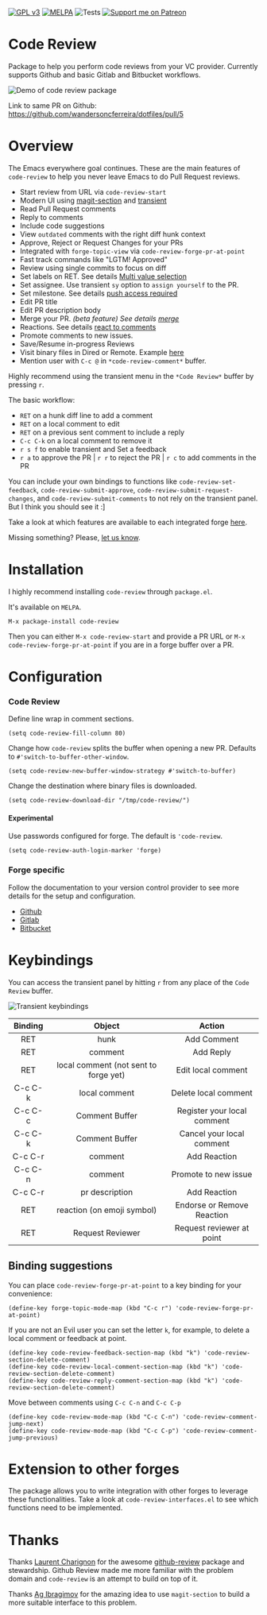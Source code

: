 [![GPL v3](https://img.shields.io/badge/license-GPL_v3-green.svg)](http://www.gnu.org/licenses/gpl-3.0.txt)
[![MELPA](https://melpa.org/packages/code-review-badge.svg)](https://melpa.org/#/code-review)
![Tests](https://github.com/wandersoncferreira/code-review/actions/workflows/ci.yml/badge.svg)
[![Support me on Patreon](https://img.shields.io/endpoint.svg?url=https%3A%2F%2Fshieldsio-patreon.vercel.app%2Fapi%3Fusername%3Dbartuka%26type%3Dpatrons&style=flat)](https://patreon.com/bartuka)


# Code Review

Package to help you perform code reviews from your VC provider. Currently
supports Github and basic Gitlab and Bitbucket workflows.

![Demo of code review package](./docs/code_review_demo.png)

Link to same PR on Github: https://github.com/wandersoncferreira/dotfiles/pull/5

# Overview

The Emacs everywhere goal continues. These are the main features of
`code-review` to help you never leave Emacs to do Pull Request reviews.

- Start review from URL via `code-review-start`
- Modern UI using [magit-section](https://emacsair.me/2020/01/23/magit-section/) and [transient](https://github.com/magit/transient)
- Read Pull Request comments
- Reply to comments
- Include code suggestions
- View `outdated` comments with the right diff hunk context
- Approve, Reject or Request Changes for your PRs
- Integrated with `forge-topic-view` via `code-review-forge-pr-at-point`
- Fast track commands like "LGTM! Approved"
- Review using single commits to focus on diff
- Set labels on RET. See details [Multi value selection](./docs/multi-value-selection.md)
- Set assignee. Use transient `sy` option to `assign yourself` to the PR.
- Set milestone. See details [push access required](./docs/milestone.md)
- Edit PR title
- Edit PR description body
- Merge your PR. _(beta feature) See details [merge](./docs/merge.md)_
- Reactions. See details [react to comments](./docs/reactions.md)
- Promote comments to new issues.
- Save/Resume in-progress Reviews
- Visit binary files in Dired or Remote. Example [here](https://github.com/wandersoncferreira/code-review/pull/90)
- Mention user with `C-c @` in `*code-review-comment*` buffer.

Highly recommend using the transient menu in the `*Code Review*` buffer by pressing `r`.

The basic workflow:

- `RET` on a hunk diff line to add a comment
- `RET` on a local comment to edit
- `RET` on a previous sent comment to include a reply
- `C-c C-k` on a local comment to remove it
- `r s f` to enable transient and Set a feedback
- `r a` to approve the PR | `r r` to reject the PR | `r c` to add comments in the PR

You can include your own bindings to functions like
`code-review-set-feedback`, `code-review-submit-approve`,
`code-review-submit-request-changes`, and `code-review-submit-comments` to not rely on the
transient panel. But I think you should see it :]

Take a look at which features are available to each integrated forge [here](./docs/forge_support.md).

Missing something? Please, [let us know](https://github.com/wandersoncferreira/code-review/issues/new).

# Installation

I highly recommend installing `code-review` through `package.el`.

It's available on `MELPA`.

`M-x package-install code-review`

Then you can either `M-x code-review-start` and provide a PR URL or `M-x
code-review-forge-pr-at-point` if you are in a forge buffer over a PR.

# Configuration

### Code Review

Define line wrap in comment sections.

``` emacs-lisp
(setq code-review-fill-column 80)
```

Change how `code-review` splits the buffer when opening a new PR. Defaults to
`#'switch-to-buffer-other-window`.

``` emacs-lisp
(setq code-review-new-buffer-window-strategy #'switch-to-buffer)
```

Change the destination where binary files is downloaded.

``` emacs-lisp
(setq code-review-download-dir "/tmp/code-review/")
```


#### Experimental

Use passwords configured for forge. The default is `'code-review`.

``` emacs-lisp
(setq code-review-auth-login-marker 'forge)
```


### Forge specific

Follow the documentation to your version control provider to see more details
for the setup and configuration.

- [Github](./docs/github.md)
- [Gitlab](./docs/gitlab.md)
- [Bitbucket](./docs/bitbucket.md)

# Keybindings

You can access the transient panel by hitting `r` from any place of the `Code
Review` buffer.

![Transient keybindings](./docs/code_review_transient.png)

| Binding | Object                                | Action                      |
|:-------:|:-------------------------------------:|:---------------------------:|
| RET     | hunk                                  | Add Comment                 |
| RET     | comment                               | Add Reply                   |
| RET     | local comment (not sent to forge yet) | Edit local comment          |
| C-c C-k | local comment                         | Delete local comment        |
| C-c C-c | Comment Buffer                        | Register your local comment |
| C-c C-k | Comment Buffer                        | Cancel your local comment   |
| C-c C-r | comment                               | Add Reaction                |
| C-c C-n | comment                               | Promote to new issue        |
| C-c C-r | pr description                        | Add Reaction                |
| RET     | reaction (on emoji symbol)            | Endorse or Remove Reaction  |
| RET     | Request Reviewer                      | Request reviewer at point   |


## Binding suggestions

You can place `code-review-forge-pr-at-point` to a key binding for your convenience:

``` emacs-lisp
(define-key forge-topic-mode-map (kbd "C-c r") 'code-review-forge-pr-at-point)
```

If you are not an Evil user you can set the letter `k`, for example, to delete a
local comment or feedback at point.

``` emacs-lisp
(define-key code-review-feedback-section-map (kbd "k") 'code-review-section-delete-comment)
(define-key code-review-local-comment-section-map (kbd "k") 'code-review-section-delete-comment)
(define-key code-review-reply-comment-section-map (kbd "k") 'code-review-section-delete-comment)
```

Move between comments using `C-c C-n` and `C-c C-p`

``` emacs-lisp
(define-key code-review-mode-map (kbd "C-c C-n") 'code-review-comment-jump-next)
(define-key code-review-mode-map (kbd "C-c C-p") 'code-review-comment-jump-previous)
```

# Extension to other forges

The package allows you to write integration with other forges to leverage these
functionalities. Take a look at `code-review-interfaces.el` to see which functions
need to be implemented.


# Thanks

Thanks [Laurent Charignon](https://github.com/charignon) for the awesome
[github-review](https://github.com/charignon/github-review) package and
stewardship. Github Review made me more familiar with the problem domain and
`code-review` is an attempt to build on top of it.

Thanks [Ag Ibragimov](https://github.com/agzam) for the amazing idea to use
`magit-section` to build a more suitable interface to this problem.
